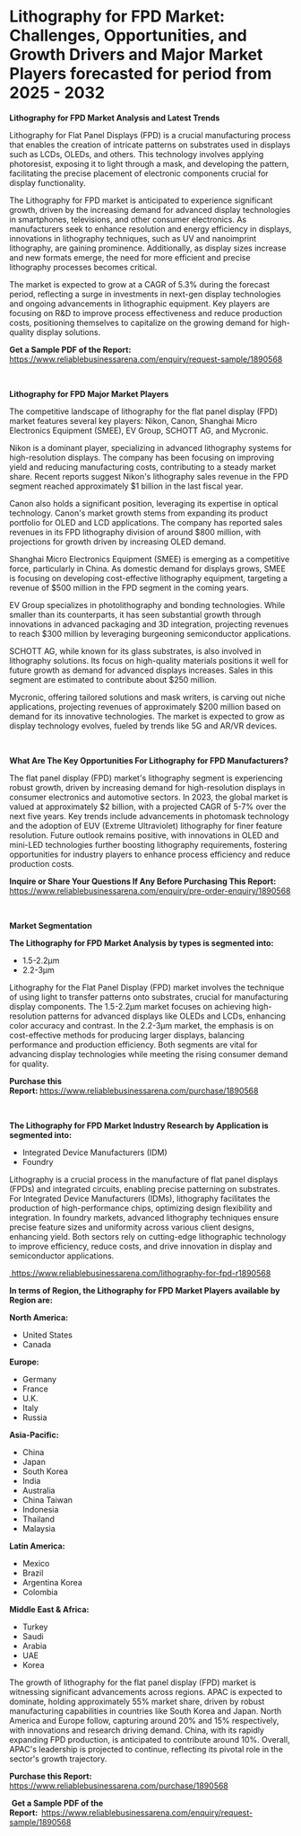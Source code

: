 <p><h1>Lithography for FPD Market: Challenges, Opportunities, and Growth Drivers and Major Market Players forecasted for period from 2025 - 2032</h1></p><p><strong>Lithography for FPD Market Analysis and Latest Trends</strong></p>
<p><p>Lithography for Flat Panel Displays (FPD) is a crucial manufacturing process that enables the creation of intricate patterns on substrates used in displays such as LCDs, OLEDs, and others. This technology involves applying photoresist, exposing it to light through a mask, and developing the pattern, facilitating the precise placement of electronic components crucial for display functionality.</p><p>The Lithography for FPD market is anticipated to experience significant growth, driven by the increasing demand for advanced display technologies in smartphones, televisions, and other consumer electronics. As manufacturers seek to enhance resolution and energy efficiency in displays, innovations in lithography techniques, such as UV and nanoimprint lithography, are gaining prominence. Additionally, as display sizes increase and new formats emerge, the need for more efficient and precise lithography processes becomes critical.</p><p>The market is expected to grow at a CAGR of 5.3% during the forecast period, reflecting a surge in investments in next-gen display technologies and ongoing advancements in lithographic equipment. Key players are focusing on R&D to improve process effectiveness and reduce production costs, positioning themselves to capitalize on the growing demand for high-quality display solutions.</p></p>
<p><strong>Get a Sample PDF of the Report:&nbsp;</strong> <a href="https://www.reliablebusinessarena.com/enquiry/request-sample/1890568?utm_campaign=3164&utm_medium=2&utm_source=Github&utm_content=ia&utm_term=12042025&utm_id=lithography-for-fpd">https://www.reliablebusinessarena.com/enquiry/request-sample/1890568</a></p>
<p>&nbsp;</p>
<p><strong>Lithography for FPD Major Market Players</strong></p>
<p><p>The competitive landscape of lithography for the flat panel display (FPD) market features several key players: Nikon, Canon, Shanghai Micro Electronics Equipment (SMEE), EV Group, SCHOTT AG, and Mycronic. </p><p>Nikon is a dominant player, specializing in advanced lithography systems for high-resolution displays. The company has been focusing on improving yield and reducing manufacturing costs, contributing to a steady market share. Recent reports suggest Nikon's lithography sales revenue in the FPD segment reached approximately $1 billion in the last fiscal year.</p><p>Canon also holds a significant position, leveraging its expertise in optical technology. Canon's market growth stems from expanding its product portfolio for OLED and LCD applications. The company has reported sales revenues in its FPD lithography division of around $800 million, with projections for growth driven by increasing OLED demand.</p><p>Shanghai Micro Electronics Equipment (SMEE) is emerging as a competitive force, particularly in China. As domestic demand for displays grows, SMEE is focusing on developing cost-effective lithography equipment, targeting a revenue of $500 million in the FPD segment in the coming years.</p><p>EV Group specializes in photolithography and bonding technologies. While smaller than its counterparts, it has seen substantial growth through innovations in advanced packaging and 3D integration, projecting revenues to reach $300 million by leveraging burgeoning semiconductor applications.</p><p>SCHOTT AG, while known for its glass substrates, is also involved in lithography solutions. Its focus on high-quality materials positions it well for future growth as demand for advanced displays increases. Sales in this segment are estimated to contribute about $250 million.</p><p>Mycronic, offering tailored solutions and mask writers, is carving out niche applications, projecting revenues of approximately $200 million based on demand for its innovative technologies. The market is expected to grow as display technology evolves, fueled by trends like 5G and AR/VR devices.</p></p>
<p>&nbsp;</p>
<p><strong>What Are The Key Opportunities For Lithography for FPD Manufacturers?</strong></p>
<p><p>The flat panel display (FPD) market's lithography segment is experiencing robust growth, driven by increasing demand for high-resolution displays in consumer electronics and automotive sectors. In 2023, the global market is valued at approximately $2 billion, with a projected CAGR of 5-7% over the next five years. Key trends include advancements in photomask technology and the adoption of EUV (Extreme Ultraviolet) lithography for finer feature resolution. Future outlook remains positive, with innovations in OLED and mini-LED technologies further boosting lithography requirements, fostering opportunities for industry players to enhance process efficiency and reduce production costs.</p></p>
<p><strong>Inquire or Share Your Questions If Any Before Purchasing This Report:</strong> <a href="https://www.reliablebusinessarena.com/enquiry/pre-order-enquiry/1890568?utm_campaign=3164&utm_medium=2&utm_source=Github&utm_content=ia&utm_term=12042025&utm_id=lithography-for-fpd">https://www.reliablebusinessarena.com/enquiry/pre-order-enquiry/1890568</a></p>
<p>&nbsp;</p>
<p><strong>Market Segmentation</strong></p>
<p><strong>The Lithography for FPD Market Analysis by types is segmented into:</strong></p>
<p><ul><li>1.5-2.2µm</li><li>2.2-3µm</li></ul></p>
<p><p>Lithography for the Flat Panel Display (FPD) market involves the technique of using light to transfer patterns onto substrates, crucial for manufacturing display components. The 1.5-2.2µm market focuses on achieving high-resolution patterns for advanced displays like OLEDs and LCDs, enhancing color accuracy and contrast. In the 2.2-3µm market, the emphasis is on cost-effective methods for producing larger displays, balancing performance and production efficiency. Both segments are vital for advancing display technologies while meeting the rising consumer demand for quality.</p></p>
<p><strong>Purchase this Report:&nbsp;</strong><a href="https://www.reliablebusinessarena.com/purchase/1890568?utm_campaign=3164&utm_medium=2&utm_source=Github&utm_content=ia&utm_term=12042025&utm_id=lithography-for-fpd">https://www.reliablebusinessarena.com/purchase/1890568</a></p>
<p>&nbsp;</p>
<p><strong>The Lithography for FPD Market Industry Research by Application is segmented into:</strong></p>
<p><ul><li>Integrated Device Manufacturers (IDM)</li><li>Foundry</li></ul></p>
<p><p>Lithography is a crucial process in the manufacture of flat panel displays (FPDs) and integrated circuits, enabling precise patterning on substrates. For Integrated Device Manufacturers (IDMs), lithography facilitates the production of high-performance chips, optimizing design flexibility and integration. In foundry markets, advanced lithography techniques ensure precise feature sizes and uniformity across various client designs, enhancing yield. Both sectors rely on cutting-edge lithographic technology to improve efficiency, reduce costs, and drive innovation in display and semiconductor applications.</p></p>
<p><a href="https://www.reliablebusinessarena.com/lithography-for-fpd-r1890568?utm_campaign=3164&utm_medium=2&utm_source=Github&utm_content=ia&utm_term=12042025&utm_id=lithography-for-fpd">&nbsp;https://www.reliablebusinessarena.com/lithography-for-fpd-r1890568</a></p>
<p><strong>In terms of Region, the Lithography for FPD Market Players available by Region are:</strong></p>
<p>
    <p> <strong> North America: </strong>
        <ul>
            <li>United States</li>
            <li>Canada</li>
        </ul>
        </p> 
    <p> <strong> Europe: </strong>
        <ul>
            <li>Germany</li>
            <li>France</li>
            <li>U.K.</li>
            <li>Italy</li>
            <li>Russia</li>
        </ul>
        </p> 
    <p> <strong> Asia-Pacific: </strong>
        <ul>
            <li>China</li>
            <li>Japan</li>
            <li>South Korea</li>
            <li>India</li>
            <li>Australia</li>
            <li>China Taiwan</li>
            <li>Indonesia</li>
            <li>Thailand</li>
            <li>Malaysia</li>
        </ul>
        </p> 
    <p> <strong> Latin America: </strong>
        <ul>
            <li>Mexico</li>
            <li>Brazil</li>
            <li>Argentina Korea</li>
            <li>Colombia</li>
        </ul>
        </p> 
    <p> <strong> Middle East & Africa: </strong>
        <ul>
            <li>Turkey</li>
            <li>Saudi</li>
            <li>Arabia</li>
            <li>UAE</li>
            <li>Korea</li>
        </ul>
    </p>
    </p>
<p><p>The growth of lithography for the flat panel display (FPD) market is witnessing significant advancements across regions. APAC is expected to dominate, holding approximately 55% market share, driven by robust manufacturing capabilities in countries like South Korea and Japan. North America and Europe follow, capturing around 20% and 15% respectively, with innovations and research driving demand. China, with its rapidly expanding FPD production, is anticipated to contribute around 10%. Overall, APAC's leadership is projected to continue, reflecting its pivotal role in the sector's growth trajectory.</p></p>
<p><strong>Purchase this Report: </strong><a href="https://www.reliablebusinessarena.com/purchase/1890568?utm_campaign=3164&utm_medium=2&utm_source=Github&utm_content=ia&utm_term=12042025&utm_id=lithography-for-fpd">https://www.reliablebusinessarena.com/purchase/1890568</a></p>
<p>&nbsp;<strong>Get a Sample PDF of the Report:&nbsp;&nbsp;</strong><a href="https://www.reliablebusinessarena.com/enquiry/request-sample/1890568?utm_campaign=3164&utm_medium=2&utm_source=Github&utm_content=ia&utm_term=12042025&utm_id=lithography-for-fpd">https://www.reliablebusinessarena.com/enquiry/request-sample/1890568</a></p>
<p><strong></strong></p>
<p><p></p><p></p><p></p></p>